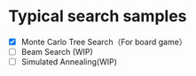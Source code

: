 # Typical search samples
- [x] Monte Carlo Tree Search（For board game）
- [ ] Beam Search (WIP)
- [ ] Simulated Annealing(WIP)
